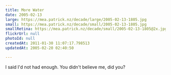 ```yaml
---
title: More Water
date: 2005-02-13
large: https://mea.patrick.nz/decade/large/2005-02-13-1805.jpg
small: https://mea.patrick.nz/decade/small/2005-02-13-1805.jpg
smallRetina: https://mea.patrick.nz/decade/small/2005-02-13-1805@2x.jpg
flickrUrl: null
photoId: null
createdAt: 2011-01-30 11:07:17.798513
updatedAt: 2005-02-20 02:40:50

---
```

I said I'd not had enough. You didn't believe me, did you?
